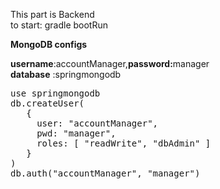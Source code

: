 

This part is Backend <br>
to start: gradle bootRun

<b>MongoDB configs</b><br>

<b>username</b>:accountManager,<b>password:</b>manager<br>
<b>database</b> :springmongodb

<div class="highlight highlight-text-xml"><pre>
use springmongodb
db.createUser(
   {
     user: "accountManager",
     pwd: "manager",
     roles: [ "readWrite", "dbAdmin" ]
   }
)
db.auth("accountManager", "manager")


</pre></div>


